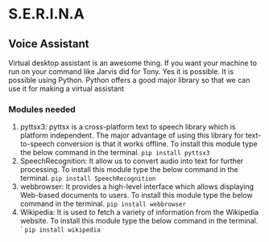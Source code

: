 # S.E.R.I.N.A
## Voice Assistant
Virtual desktop assistant is an awesome thing. If you want your machine to run on your command like Jarvis did for Tony. Yes it is possible. It is possible using Python. Python offers a good major library so that we can use it for making a virtual assistant
### Modules needed
1. pyttsx3: 
            pyttsx is a cross-platform text to speech library which is platform independent. The major advantage of using this library for text-to-speech conversion is that it works offline. 
            To install this module type the below command in the terminal.
              ```pip install pyttsx3```
2. SpeechRecognition: 
            It allow us to convert audio into text for further processing. 
            To install this module type the below command in the terminal.
             ```pip install SpeechRecognition```
3. webbrowser: 
             It provides a high-level interface which allows displaying Web-based documents to users. 
             To install this module type the below command in the terminal.
             ```pip install webbrowser```
4. Wikipedia: 
              It is used to fetch a variety of information from the Wikipedia website. To install this module type the below command in the terminal.
`             ```pip install wikipedia```
